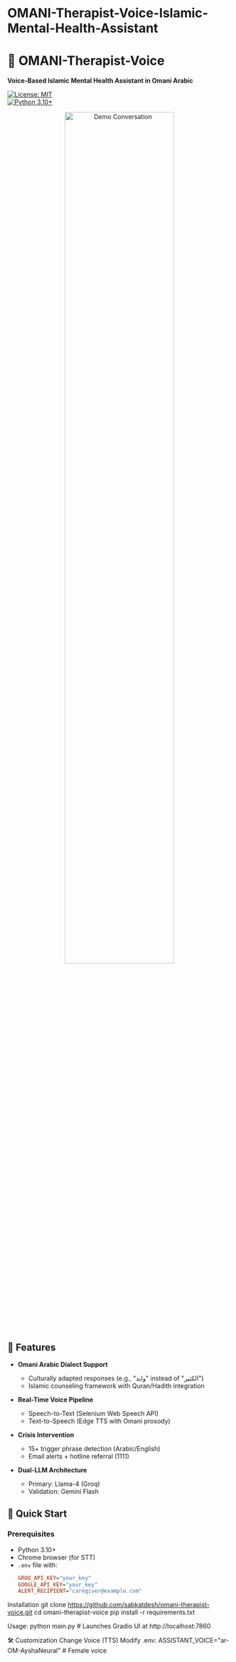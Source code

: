 # OMANI-Therapist-Voice-Islamic-Mental-Health-Assistant

# 🎤 OMANI-Therapist-Voice  
**Voice-Based Islamic Mental Health Assistant in Omani Arabic**  

[![License: MIT](https://img.shields.io/badge/License-MIT-green.svg)](LICENSE)  
[![Python 3.10+](https://img.shields.io/badge/Python-3.10%2B-blue)](https://www.python.org/)  

<div align="center">
  <img src="assets/demo.gif" width="70%" alt="Demo Conversation">
</div>

## 🌟 Features  
- **Omani Arabic Dialect Support**  
  - Culturally adapted responses (e.g., "وايد" instead of "الكثير")  
  - Islamic counseling framework with Quran/Hadith integration  

- **Real-Time Voice Pipeline**  
  - Speech-to-Text (Selenium Web Speech API)  
  - Text-to-Speech (Edge TTS with Omani prosody)  

- **Crisis Intervention**  
  - 15+ trigger phrase detection (Arabic/English)  
  - Email alerts + hotline referral (1111)  

- **Dual-LLM Architecture**  
  - Primary: Llama-4 (Groq)  
  - Validation: Gemini Flash  

## 🚀 Quick Start  

### Prerequisites  
- Python 3.10+  
- Chrome browser (for STT)  
- `.env` file with:  
  ```ini
  GROQ_API_KEY="your_key"
  GOOGLE_API_KEY="your_key"
  ALERT_RECIPIENT="caregiver@example.com"

Installation
git clone https://github.com/sabkatdesh/omani-therapist-voice.git
cd omani-therapist-voice
pip install -r requirements.txt

Usage:
python main.py  # Launches Gradio UI at http://localhost:7860

🛠️ Customization
Change Voice (TTS)
Modify .env:
ASSISTANT_VOICE="ar-OM-AyshaNeural"  # Female voice




  
